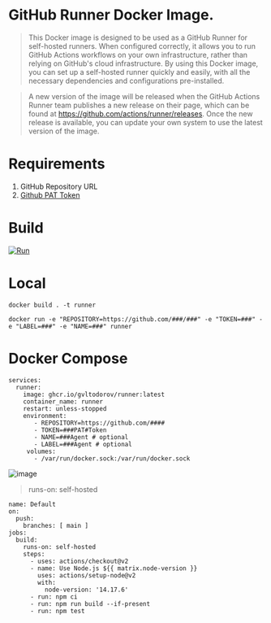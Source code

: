# GitHub Runner Docker Image.

>This Docker image is designed to be used as a GitHub Runner for self-hosted runners. When configured correctly, it allows you to run GitHub Actions workflows on your own infrastructure, rather than relying on GitHub's cloud infrastructure. By using this Docker image, you can set up a self-hosted runner quickly and easily, with all the necessary dependencies and configurations pre-installed.

>A new version of the image will be released when the GitHub Actions Runner team publishes a new release on their page, which can be found at https://github.com/actions/runner/releases. Once the new release is available, you can update your own system to use the latest version of the image.

# Requirements
 1. GitHub Repository URL
 2. [Github PAT Token](https://docs.github.com/en/github/authenticating-to-github/keeping-your-account-and-data-secure/creating-a-personal-access-token)
 
# Build 
[![Run](https://github.com/GVLTodorov/Runner/actions/workflows/run.yml/badge.svg)](https://github.com/GVLTodorov/Runner/actions/workflows/run.yml)

# Local

```docker build . -t runner```

```docker run -e "REPOSITORY=https://github.com/###/###" -e "TOKEN=###" -e "LABEL=###" -e "NAME=###" runner```

# Docker Compose

```
services:
  runner:
    image: ghcr.io/gvltodorov/runner:latest
    container_name: runner
    restart: unless-stopped
    environment:
       - REPOSITORY=https://github.com/####
       - TOKEN=###PAT#Token
       - NAME=###Agent # optional
       - LABEL=###Agent # optional
     volumes:
       - /var/run/docker.sock:/var/run/docker.sock
```

![image](https://user-images.githubusercontent.com/51453974/219865153-ccc03843-8f0d-48b4-bc2e-34969e7eddc2.png)

> runs-on: self-hosted

```
name: Default
on:
  push:
    branches: [ main ]
jobs:
  build:
    runs-on: self-hosted
    steps:
      - uses: actions/checkout@v2
      - name: Use Node.js ${{ matrix.node-version }}
        uses: actions/setup-node@v2
        with:
          node-version: '14.17.6'
      - run: npm ci
      - run: npm run build --if-present
      - run: npm test
```


